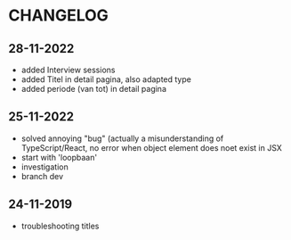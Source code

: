 # CHANGELOG


## 28-11-2022

- added Interview sessions
- added Titel in detail pagina, also adapted type
- added periode (van tot) in detail pagina

## 25-11-2022

- solved annoying "bug" (actually a misunderstanding of TypeScript/React, no error when object element does noet exist in JSX
- start with 'loopbaan'
- investigation
- branch dev

## 24-11-2019

- troubleshooting titles

